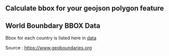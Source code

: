 ## Calculate bbox for your geojson polygon feature

## World Bounbdary BBOX Data 
Bbox for each country is listed here in [data](data/)

Source : https://www.geoboundaries.org 
